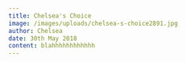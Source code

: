 ```yaml
---
title: Chelsea's Choice
image: /images/uploads/chelsea-s-choice2891.jpg
author: Chelsea
date: 30th May 2018
content: blahhhhhhhhhhhh
---
```


